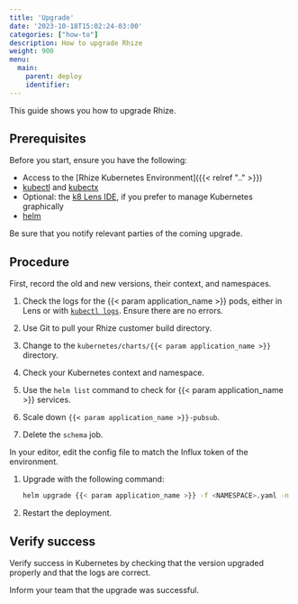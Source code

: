 ```yaml
---
title: 'Upgrade'
date: '2023-10-18T15:02:24-03:00'
categories: ["how-to"]
description: How to upgrade Rhize
weight: 900
menu:
  main:
    parent: deploy
    identifier:
---
```


This guide shows you how to upgrade Rhize.

## Prerequisites

Before you start, ensure you have the following:

- Access to the [Rhize Kubernetes Environment]({{< relref ".." >}})
- [kubectl](https://kubernetes.io/docs/tasks/tools/) and [kubectx](https://github.com/ahmetb/kubectx)
- Optional: the [k8 Lens IDE](https://k8lens.dev), if you prefer to manage Kubernetes graphically
- [helm](https://helm.sh/docs/helm/helm_install/)

Be sure that you notify relevant parties of the coming upgrade.

## Procedure

First, record the old and new versions, their context, and namespaces.

1. Check the logs for the {{< param application_name >}} pods, either in Lens or with [`kubectl logs`](https://kubernetes.io/docs/reference/generated/kubectl/kubectl-commands#logs).
    Ensure there are no errors.

1. Use Git to pull your Rhize customer build directory.
1. Change to the `kubernetes/charts/{{< param application_name >}}` directory.
1. Check your Kubernetes context and namespace.
1. Use the `helm list` command to check for {{< param application_name >}} services.
1. Scale down `{{< param application_name >}}-pubsub`.
1. Delete the `schema` job.

In your editor, edit the config file to match the Influx token of the environment.

1. Upgrade with the following command:


    ```bash
    helm upgrade {{< param application_name >}} -f <NAMESPACE>.yaml -n namespace
    ```

1. Restart the deployment.

## Verify success

Verify success in Kubernetes by checking that the version upgraded properly and that the logs are correct.

Inform your team that the upgrade was successful.

